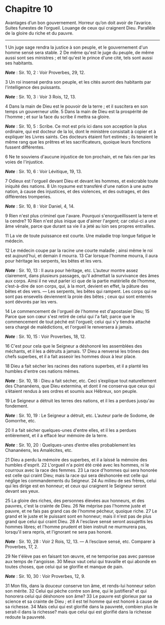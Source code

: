 # Chapitre 10

Avantages d’un bon gouvernement.
Horreur qu’on doit avoir de l’avarice.
Suites funestes de l’orgueil.
Louange de ceux qui craignent Dieu.
Parallèle de la gloire du riche et du pauvre.

***

1 Un juge sage rendra la justice à son peuple, et le gouvernement d'un homme sensé sera stable. 2 De même qu'est le juge du peuple, de même aussi sont ses ministres ; et tel qu'est le prince d'une cité, tels sont aussi ses habitants.

***Note*** :  Sir. 10, 2 : Voir Proverbes, 29, 12.

3 Un roi insensé perdra son peuple, et les cités auront des habitants par l'intelligence des puissants.

***Note*** :  Sir. 10, 3 : Voir 3 Rois, 12, 13.

4 Dans la main de Dieu est le pouvoir de la terre ; et il suscitera en son temps un gouverneur utile. 5 Dans la main de Dieu est la prospérité de l'homme ; et sur la face du scribe il mettra sa gloire.

***Note*** :  Sir. 10, 5 : Scribe. Ce mot est pris ici dans son acception la plus ordinaire, qui est docteur de la loi, dont le ministère consistait à copier et à expliquer les Livres saints. Ces docteurs étaient fort estimés ; ils tenaient le même rang que les prêtres et les sacrificateurs, quoique leurs fonctions fussent différentes.


6 Ne te souviens d'aucune injustice de ton prochain, et ne fais rien par les voies de l'injustice.

***Note*** :  Sir. 10, 6 : Voir Lévitique, 19, 13.


7 Odieux est l'orgueil devant Dieu et devant les hommes, et exécrable toute iniquité des nations. 8 Un royaume est transféré d'une nation à une autre nation, à cause des injustices, et des violences, et des outrages, et des différentes tromperies.

***Note*** :  Sir. 10, 8 : Voir Daniel, 4, 14.

9 Rien n'est plus criminel que l'avare. Pourquoi s'enorgueillissent la terre et la cendre? 10 Rien n'est plus inique que d'aimer l'argent; car celui-ci a une âme vénale, parce que durant sa vie il a jeté au loin ses propres entrailles.


11 La vie de toute puissance est courte. Une maladie trop longue fatigue le médecin.


12 Le médecin coupe par la racine une courte maladie ; ainsi même le roi est aujourd'hui, et demain il mourra. 13 Car lorsque l'homme mourra, il aura pour héritage les serpents, les bêtes et les vers.

***Note*** :  Sir. 10, 13 : Il aura pour héritage, etc. L’auteur montre assez clairement, dans plusieurs passages, qu’il admettait la survivance des âmes aux corps. Ainsi il ne veut parler ici que de la partie matérielle de l’homme, c’est-à-dire de son corps, qui, à la mort, devient en effet, la pâture des bêtes et des vers. ― Les serpents, les bêtes qui rampent. Les corps qui ne sont pas ensevelis deviennent la proie des bêtes ; ceux qui sont enterrés sont dévorés par les vers.


14 Le commencement de l'orgueil de l'homme est d'apostasier Dieu; 15 Parce que son cœur s'est retiré de celui qui l'a fait; parce que le commencement de tout péché est l'orgueil; celui qui s'y tiendra attaché sera chargé de malédictions, et l'orgueil le renversera à jamais.

***Note*** :  Sir. 10, 15 : Voir Proverbes, 18, 12.

16 C'est pour cela que le Seigneur a déshonoré les assemblées des méchants, et il les a détruits à jamais. 17 Dieu a renversé les trônes des chefs superbes, et il a fait asseoir les hommes doux à leur place.


18 Dieu a fait sécher les racines des nations superbes, et il a planté les humbles d'entre ces nations mêmes.

***Note*** :  Sir. 10, 18 : Dieu a fait sécher, etc. Ceci s’explique tout naturellement des Chananéens, que Dieu extermina, et dont il ne conserva que ceux qui s’étaient rendus à ses ordres et soumis aux Hébreux, son peuple.


19 Le Seigneur a détruit les terres des nations, et il les a perdues jusqu'au fondement.

***Note*** :  Sir. 10, 19 : Le Seigneur a détruit, etc. L’auteur parle de Sodome, de Gomorrhe, etc.


20 Il a fait sécher quelques-unes d'entre elles, et il les a perdues entièrement, et il a effacé leur mémoire de la terre.

***Note*** :  Sir. 10, 20 : Quelques-unes d’entre elles probablement les Chananéens, les Amalécites, etc.

21 Dieu a perdu la mémoire des superbes, et il a laissé la mémoire des humbles d'esprit. 22 L'orgueil n'a point été créé avec les hommes, ni le courroux avec la race des femmes. 23 La race d'hommes qui sera honorée est celle qui craint Dieu; mais la race qui sera déshonorée est celle qui néglige les commandements du Seigneur. 24 Au milieu de ses frères, celui qui les dirige est en honneur; et ceux qui craignent le Seigneur seront devant ses yeux.


25 La gloire des riches, des personnes élevées aux honneurs, et des pauvres, c'est la crainte de Dieu. 26 Ne méprise pas l'homme juste et pauvre, et ne fais pas grand cas de l'homme pécheur, quoique riche. 27 Le grand et le juste et le puissant sont en honneur; mais il n'est pas de plus grand que celui qui craint Dieu. 28 A l'esclave sensé seront assujettis les hommes libres; et l'homme prudent et bien instruit ne murmurera pas, lorsqu'il sera repris, et l'ignorant ne sera pas honoré.

***Note*** :  Sir. 10, 28 : Voir 2 Rois, 12, 13. ― A l’esclave sensé, etc. Comparer à Proverbes, 17, 2.


29 Ne t'élève pas en faisant ton œuvre, et ne temporise pas avec paresse aux temps de l'angoisse. 30 Mieux vaut celui qui travaille et qui abonde en toutes choses, que celui qui se glorifie et manque de pain.

***Note*** :  Sir. 10, 30 : Voir Proverbes, 12, 9.

31 Mon fils, dans la douceur conserve ton âme, et rends-lui honneur selon son mérite. 32 Celui qui pèche contre son âme, qui le justifiera? et qui honorera celui qui déshonore son âme? 33 Le pauvre est glorieux par sa science et sa crainte de Dieu ; et il est tel homme qui est honoré à cause de sa richesse. 34 Mais celui qui est glorifié dans la pauvreté, combien plus le serait-il dans la richesse? mais que celui qui est glorifié dans la richesse redoute la pauvreté.

